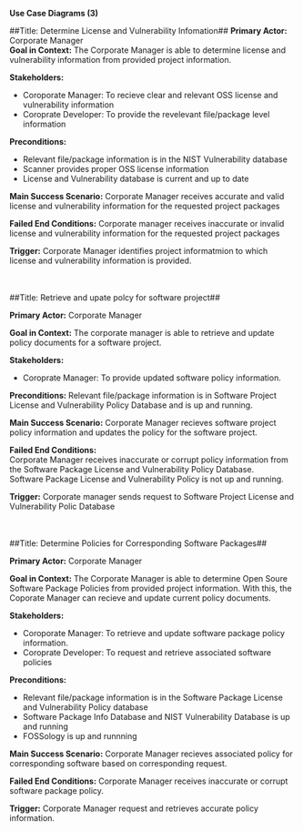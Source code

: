 **Use Case Diagrams (3)**

##Title: Determine License and Vulnerability Infomation##
**Primary Actor:** Corporate Manager <br>
**Goal in Context:** The Corporate Manager is able to determine license and vulnerability information from provided project information.

**Stakeholders:**
  - Coroporate Manager: To recieve clear and relevant OSS license and vulnerability information
  - Coroprate Developer: To provide the revelevant file/package level information

**Preconditions:**
  - Relevant file/package information is in the NIST Vulnerability database 
  - Scanner provides proper OSS license information
  - License and Vulnerability database is current and up to date
  
**Main Success Scenario:** Corporate Manager receives accurate and valid license and vulnerability information for the requested project packages

**Failed End Conditions:**  Corporate manager receives inaccurate or invalid license and vulnerability information for the requested project packages

**Trigger:** Corporate Manager identifies project informatmion to which license and vulnerability information is provided.



<br> <br>
##Title: Retrieve and upate polcy for software project##

**Primary Actor:** Corporate Manager

**Goal in Context:** The corporate manager is able to retrieve and update policy documents for a software project.

**Stakeholders:**
  - Coroprate Manager: To provide updated software policy information.

**Preconditions:** Relevant file/package information is in Software Project License and Vulnerability Policy
 Database and is up and running.
  
**Main Success Scenario:** Corporate Manager recieves software project policy information and updates the policy for the software project.

**Failed End Conditions:** <br>
Corporate Manager receives inaccurate or corrupt policy information from the Software Package License and Vulnerability Policy Database.
<br>
Software Package License and Vulnerability Policy is not up and running.

**Trigger:** Corporate manager sends request to Software Project License and Vulnerability Polic Database


<br> <br>
##Title: Determine Policies for Corresponding Software Packages## 

**Primary Actor:** Corporate Manager

**Goal in Context:** The Corporate Manager is able to determine Open Soure Software Package Policies from provided project information. With this, the Coporate Manager can recieve and update current policy documents.

**Stakeholders:**
  - Coroporate Manager: To retrieve and update software package policy information.
  - Coroprate Developer: To request and retrieve associated software policies

**Preconditions:**
  - Relevant file/package information is in the Software Package License and Vulnerability Policy database 
  - Software Package Info Database and NIST Vulnerability Database is up and running
  - FOSSology is up and runnning
  
**Main Success Scenario:** Corporate Manager recieves associated policy for corresponding software based on corresponding request.

**Failed End Conditions:** Corporate Manager receives inaccurate or corrupt software package policy.

**Trigger:** Corporate Manager request and retrieves accurate policy information.

